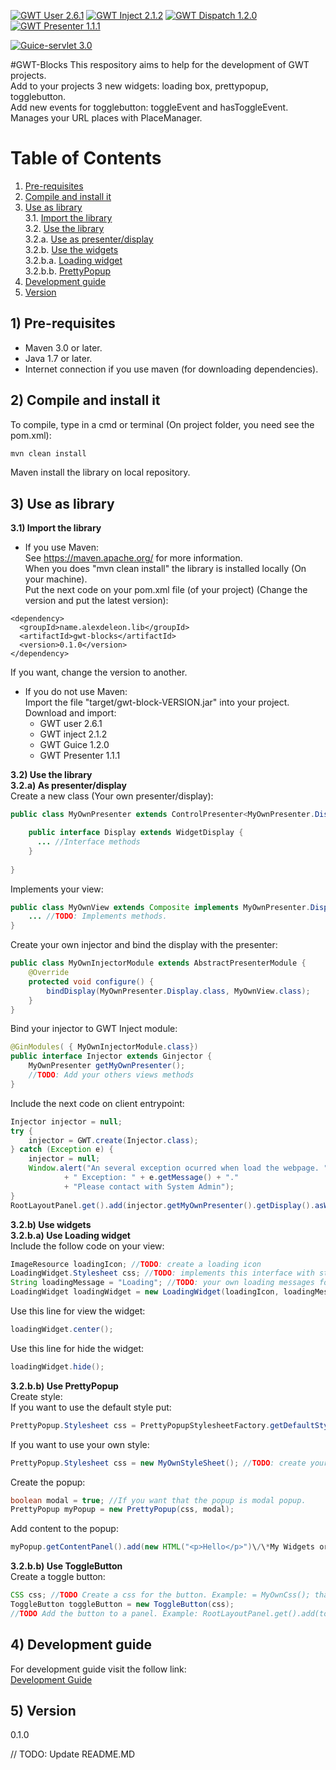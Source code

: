 [![GWT User 2.6.1](https://img.shields.io/badge/GWT-2.6.1-43a047.svg)](http://www.gwtproject.org/)
[![GWT Inject 2.1.2](https://img.shields.io/badge/GWT%20Inject-2.1.2-43a047.svg)](https://code.google.com/archive/p/google-gin/)
[![GWT Dispatch 1.2.0](https://img.shields.io/badge/GWT%20Dispatch-1.2.0-43a047.svg)](https://github.com/randombits-org/gwt-dispatch)
[![GWT Presenter 1.1.1](https://img.shields.io/badge/GWT%20Presenter-1.1.1-43a047.svg)](https://code.google.com/archive/p/gwt-presenter/)

[![Guice-servlet 3.0](https://img.shields.io/badge/Guice--servlet-3.0-40c4ff.svg)](https://github.com/google/guice/wiki/Servlets)

#GWT-Blocks
This respository aims to help for the development of GWT projects.  
Add to your projects 3 new widgets: loading box, prettypopup, togglebutton.  
Add new events for togglebutton: toggleEvent and hasToggleEvent.  
Manages your URL places with PlaceManager.

# Table of Contents
1. [Pre-requisites](#pre-requisites)
2. [Compile and install it](#compile)
3. [Use as library](#useAsLibrary)  
  3.1. [Import the library](#importLibrary)  
  3.2. [Use the library](#useLibrary)  
    3.2.a. [Use as presenter/display](#useAsPresenter)  
    3.2.b. [Use the widgets](#useWidgets)  
      3.2.b.a. [Loading widget](#useLoadingWidget)  
      3.2.b.b. [PrettyPopup](#usePrettyPopup)  
4. [Development guide](#developmentGuide)  
5. [Version](#version)  


## 1) Pre-requisites <a name="pre-requisites"></a>
* Maven 3.0 or later.
* Java 1.7 or later.
* Internet connection if you use maven (for downloading dependencies).

## 2) Compile and install it<a name="compile"></a>

To compile, type in a cmd or terminal (On project folder, you need see the pom.xml):
```sh
mvn clean install
```
Maven install the library on local repository.

## 3) Use as library <a name="useAsLibrary"></a>  
**3.1) Import the library**  <a name="importLibrary"></a>  

- If you use Maven:  
See <https://maven.apache.org/> for more information.  
When you does "mvn clean install" the library is installed locally (On your machine).  
Put the next code on your pom.xml file (of your project) (Change the version and put the latest version):  
~~~
<dependency>  
  <groupId>name.alexdeleon.lib</groupId>  
  <artifactId>gwt-blocks</artifactId>  
  <version>0.1.0</version>  
</dependency>  
~~~
If you want, change the version to another.

- If you do not use Maven:  
Import the file "target/gwt-block-VERSION.jar" into your project.  
Download and import:
  * GWT user 2.6.1
  * GWT inject 2.1.2
  * GWT Guice 1.2.0
  * GWT Presenter 1.1.1

**3.2) Use the library**  <a name="useLibrary"></a>  
__3.2.a) As presenter/display__  <a name="useAsPresenter"></a>  
Create a new class (Your own presenter/display):  
~~~java
public class MyOwnPresenter extends ControlPresenter<MyOwnPresenter.Display> {

	public interface Display extends WidgetDisplay {
	  ... //Interface methods
	}
	
}
~~~
Implements your view:  
~~~java
public class MyOwnView extends Composite implements MyOwnPresenter.Display {
	... //TODO: Implements methods.
}
~~~
Create your own injector and bind the display with the presenter:  
~~~java
public class MyOwnInjectorModule extends AbstractPresenterModule {
	@Override
	protected void configure() {
		bindDisplay(MyOwnPresenter.Display.class, MyOwnView.class);
	}
}
~~~
Bind your injector to GWT Inject module:  
~~~java
@GinModules( { MyOwnInjectorModule.class})
public interface Injector extends Ginjector {
	MyOwnPresenter getMyOwnPresenter();
	//TODO: Add your others views methods
}
~~~


Include the next code on client entrypoint:  
~~~java
Injector injector = null;
try {
	injector = GWT.create(Injector.class);
} catch (Exception e) {
	injector = null;
	Window.alert("An several exception ocurred when load the webpage. "
			+ " Exception: " + e.getMessage() + "."
			+ "Please contact with System Admin");
}
RootLayoutPanel.get().add(injector.getMyOwnPresenter().getDisplay().asWidget());
~~~
__3.2.b) Use widgets__ <a name="useWidgets"></a>  
__3.2.b.a) Use Loading widget__  <a name="useLoadingWidget"></a>  
Include the follow code on your view:  
~~~java
ImageResource loadingIcon; //TODO: create a loading icon
LoadingWidget.Stylesheet css; //TODO: implements this interface with styles
String loadingMessage = "Loading"; //TODO: your own loading messages for example in spanish "Cargando"
LoadingWidget loadingWidget = new LoadingWidget(loadingIcon, loadingMessage, css);
~~~
Use this line for view the widget:  
~~~java
loadingWidget.center();
~~~
Use this line for hide the widget:  
~~~java
loadingWidget.hide();  
~~~

__3.2.b.b) Use PrettyPopup__  <a name="usePrettyPopup"></a>  
Create style:  
If you want to use the default style put:  
~~~java
PrettyPopup.Stylesheet css = PrettyPopupStylesheetFactory.getDefaultStylesheet();
~~~
If you want to use your own style:   
~~~java
PrettyPopup.Stylesheet css = new MyOwnStyleSheet(); //TODO: create your own class that implements PrettyPopup.Stylesheet
~~~

Create the popup:  
~~~java
boolean modal = true; //If you want that the popup is modal popup.
PrettyPopup myPopup = new PrettyPopup(css, modal);
~~~
Add content to the popup:  
~~~java
myPopup.getContentPanel().add(new HTML("<p>Hello</p>")\/\*My Widgets or views\*\/);
~~~

__3.2.b.b) Use ToggleButton__  <a name="useToggleButton"></a>  
Create a toggle button:
~~~java
CSS css; //TODO Create a css for the button. Example: = MyOwnCss(); that implements ToggleButton.Stylesheet
ToggleButton toggleButton = new ToggleButton(css);
//TODO Add the button to a panel. Example: RootLayoutPanel.get().add(toggleButton);
~~~

## 4) Development guide <a name="developmentGuide"></a>  

For development guide visit the follow link:  
[Development Guide](https://github.com/oeg-upm/gwt-blocks/wiki/Development-guide)

## 5) Version <a name="version"></a>

0.1.0

// TODO: Update README.MD
